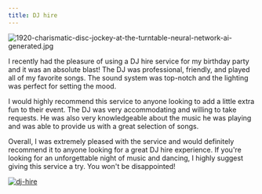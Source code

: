 ```yaml
---
title: DJ hire
---
```


![1920-charismatic-disc-jockey-at-the-turntable-neural-network-ai-generated.jpg](/1920-charismatic-disc-jockey-at-the-turntable-neural-network-ai-generated.jpg)

I recently had the pleasure of using a DJ hire service for my birthday party and it was an absolute blast! The DJ was professional, friendly, and played all of my favorite songs. The sound system was top-notch and the lighting was perfect for setting the mood.

I would highly recommend this service to anyone looking to add a little extra fun to their event. The DJ was very accommodating and willing to take requests. He was also very knowledgeable about the music he was playing and was able to provide us with a great selection of songs.

Overall, I was extremely pleased with the service and would definitely recommend it to anyone looking for a great DJ hire experience. If you're looking for an unforgettable night of music and dancing, I highly suggest giving this service a try. You won't be disappointed!

[![dj-hire](<https://dabuttonfactory.com/button.png?t=CHECK+SERVICE&f=Noto+Sans-Bold&ts=26&tc=fff&hp=45&vp=20&c=11&bgt=unicolored&bgc=4bd42f>)](<https://www.bark.com/?a_aid=5d2d0e83cdc3>)